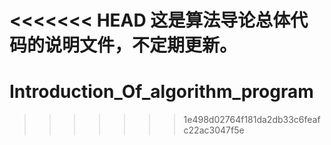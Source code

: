<<<<<<< HEAD
这是算法导论总体代码的说明文件，不定期更新。
=======
# Introduction_Of_algorithm_program
>>>>>>> 1e498d02764f181da2db33c6feafc22ac3047f5e
